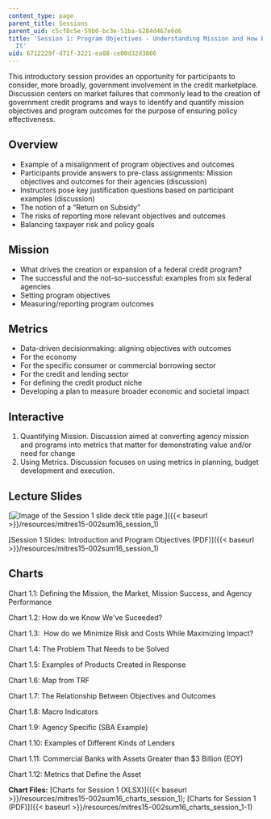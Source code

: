 ```yaml
---
content_type: page
parent_title: Sessions
parent_uid: c5cf8c5e-59b0-bc3e-51ba-6284d467e6d6
title: 'Session 1: Program Objectives - Understanding Mission and How Best to Achieve
  It'
uid: 6712229f-d71f-3221-ea88-ce00d32d3866
---
```


This introductory session provides an opportunity for participants to consider, more broadly, government involvement in the credit marketplace. Discussion centers on market failures that commonly lead to the creation of government credit programs and ways to identify and quantify mission objectives and program outcomes for the purpose of ensuring policy effectiveness.

Overview
--------

*   Example of a misalignment of program objectives and outcomes
*   Participants provide answers to pre-class assignments: Mission objectives and outcomes for their agencies (discussion)
*   Instructors pose key justification questions based on participant examples (discussion)
*   The notion of a “Return on Subsidy”
*   The risks of reporting more relevant objectives and outcomes
*   Balancing taxpayer risk and policy goals

Mission
-------

*   What drives the creation or expansion of a federal credit program?
*   The successful and the not-so-successful: examples from six federal agencies
*   Setting program objectives
*   Measuring/reporting program outcomes

Metrics
-------

*   Data-driven decisionmaking: aligning objectives with outcomes
*   For the economy
*   For the specific consumer or commercial borrowing sector
*   For the credit and lending sector
*   For defining the credit product niche
*   Developing a plan to measure broader economic and societal impact

Interactive
-----------

1.  Quantifying Mission. Discussion aimed at converting agency mission and programs into metrics that matter for demonstrating value and/or need for change
2.  Using Metrics. Discussion focuses on using metrics in planning, budget development and execution.

Lecture Slides
--------------

[![Image of the Session 1 slide deck title page.](BASEURL_PLACEHOLDER/resources/res15-002_session_1)]({{< baseurl >}}/resources/mitres15-002sum16_session_1)

[Session 1 Slides: Introduction and Program Objectives (PDF)]({{< baseurl >}}/resources/mitres15-002sum16_session_1)

Charts
------

Chart 1.1: Defining the Mission, the Market, Mission Success, and Agency Performance

Chart 1.2: How do we Know We've Suceeded?

Chart 1.3:  How do we Minimize Risk and Costs While Maximizing Impact?

Chart 1.4: The Problem That Needs to be Solved

Chart 1.5: Examples of Products Created in Response

Chart 1.6: Map from TRF

Chart 1.7: The Relationship Between Objectives and Outcomes

Chart 1.8: Macro Indicators

Chart 1.9: Agency Specific (SBA Example)

Chart 1.10: Examples of Different Kinds of Lenders

Chart 1.11: Commercial Banks with Assets Greater than $3 Billion (EOY)

Chart 1.12: Metrics that Define the Asset

**Chart Files:** [Charts for Session 1 (XLSX)]({{< baseurl >}}/resources/mitres15-002sum16_charts_session_1); [Charts for Session 1 (PDF)]({{< baseurl >}}/resources/mitres15-002sum16_charts_session_1-1)